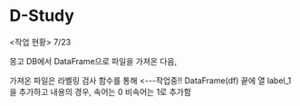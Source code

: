 # D-Study
<작업 현황>
7/23

몽고 DB에서 DataFrame으로 파일을 가져온 다음,

가져온 파일은 라벨링 검사 함수를 통해 <---작업중!!
DataFrame(df) 끝에 열 label_1을 추가하고 내용의 경우, 속어는 0 비속어는 1로 추가함
